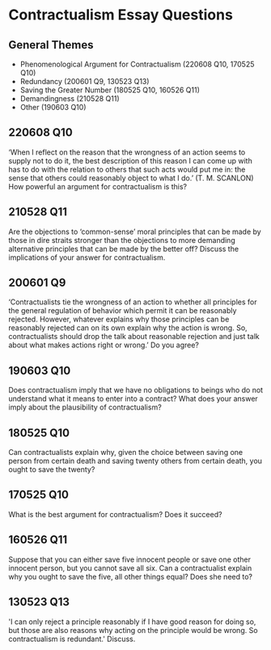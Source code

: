 # Contractualism Essay Questions

## General Themes
- Phenomenological Argument for Contractualism (220608 Q10, 170525 Q10)
- Redundancy (200601 Q9, 130523 Q13)
- Saving the Greater Number (180525 Q10, 160526 Q11)
- Demandingness (210528 Q11)
- Other (190603 Q10)

## 220608 Q10
‘When I reflect on the reason that the wrongness of an action seems to supply not to do it, the best description of this reason I can come up with has to do with the relation to others that such acts would put me in: the sense that others could reasonably object to what I do.’ (T. M. SCANLON) How powerful an argument for contractualism is this?

## 210528 Q11
Are the objections to ‘common-sense’ moral principles that can be made by those in dire straits stronger than the objections to more demanding alternative principles that can be made by the better off? Discuss the implications of your answer for contractualism.

## 200601 Q9
‘Contractualists tie the wrongness of an action to whether all principles for the general regulation of behavior which permit it can be reasonably rejected. However, whatever explains why those principles can be reasonably rejected can on its own explain why the action is wrong. So, contractualists should drop the talk about reasonable rejection and just talk about what makes actions right or wrong.’ Do you agree?

## 190603 Q10
Does contractualism imply that we have no obligations to beings who do not understand what it means to enter into a contract? What does your answer imply about the plausibility of contractualism?

## 180525 Q10
Can contractualists explain why, given the choice between saving one person from certain death and saving twenty others from certain death, you ought to save the twenty?

## 170525 Q10
What is the best argument for contractualism? Does it succeed?

## 160526 Q11
Suppose that you can either save five innocent people or save one other innocent person, but you cannot save all six. Can a contractualist explain why you ought to save the five, all other things equal? Does she need to?

## 130523 Q13
'I can only reject a principle reasonably if I have good reason for doing so, but those are also reasons why acting on the principle would be wrong. So contractualism is redundant.' Discuss.